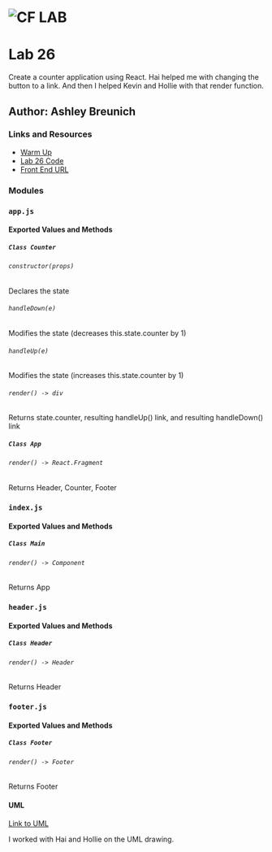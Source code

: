 ![CF](http://i.imgur.com/7v5ASc8.png) LAB
=================================================

# Lab 26
Create a counter application using React. Hai helped me with changing the button to a link. And then I helped Kevin and Hollie with that render function. 

## Author: Ashley Breunich

### Links and Resources
* [Warm Up](https://repl.it/@ashbreu/destructuring-and-spread)
* [Lab 26 Code](https://codesandbox.io/s/61z77944nk)
* [Front End URL](https://61z77944nk.codesandbox.io/)

### Modules

### `app.js`
#### Exported Values and Methods

##### `Class Counter`

###### `constructor(props)`
Declares the state

###### `handleDown(e)`
Modifies the state (decreases this.state.counter by 1)

###### `handleUp(e)`
Modifies the state (increases this.state.counter by 1)

###### `render() -> div`
Returns state.counter, resulting handleUp() link, and resulting handleDown() link

##### `Class App`

###### `render() -> React.Fragment`
Returns Header, Counter, Footer

### `index.js`
#### Exported Values and Methods

##### `Class Main`

###### `render() -> Component`
Returns App

### `header.js`
#### Exported Values and Methods

##### `Class Header`

###### `render() -> Header`
Returns Header

### `footer.js`
#### Exported Values and Methods

##### `Class Footer`

###### `render() -> Footer`
Returns Footer

#### UML
[Link to UML](assets/lab-26-uml.jpg)

I worked with Hai and Hollie on the UML drawing. 
